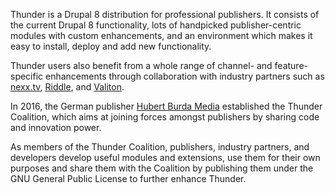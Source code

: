 Thunder is a Drupal 8 distribution for professional publishers. It consists of the current Drupal 8 functionality, lots of handpicked publisher-centric modules with custom enhancements, and an environment which makes it easy to install, deploy and add new functionality.

Thunder users also benefit from a whole range of channel- and feature-specific enhancements through collaboration with industry partners such as [nexx.tv](http://www.nexx.tv/), [Riddle](https://www.riddle.com), and [Valiton](https://www.valiton.com/).

In 2016, the German publisher [Hubert Burda Media](http://www.hubert-burda-media.com/) established the Thunder Coalition, which aims at joining forces amongst publishers by sharing code and innovation power.

As members of the Thunder Coalition, publishers, industry partners, and developers develop useful modules and extensions, use them for their own purposes and share them with the Coalition by publishing them under the GNU General Public License to further enhance Thunder.
